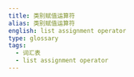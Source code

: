 ```yaml
---
title: 类别赋值运算符
alias: 类别赋值运算符
english: list assignment operator
type: glossary
tags:
  - 词汇表
  - list assignment operator
---
```

